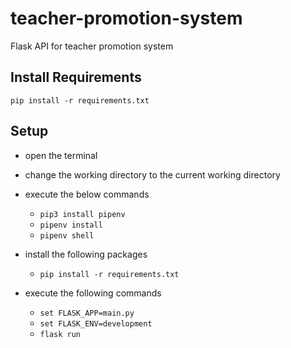 # teacher-promotion-system
Flask API for teacher promotion system

## Install Requirements
`pip install -r requirements.txt`



## Setup
- open the terminal
- change the working directory to the current working directory
- execute the below commands
	- `pip3 install pipenv`
	- `pipenv install`
	- `pipenv shell`
 
- install the following packages 
	- `pip install -r requirements.txt`

- execute the following commands
	- `set FLASK_APP=main.py`
 	- `set FLASK_ENV=development`
 	- `flask run`
